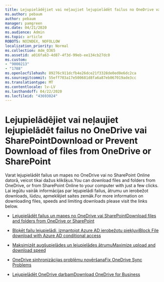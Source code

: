 ```yaml
---
title: Lejupielādējiet vai neļaujiet lejupielādēt failus no OneDrive vai SharePoint
ms.author: pebaum
author: pebaum
manager: pamgreen
ms.date: 04/21/2020
ms.audience: Admin
ms.topic: article
ROBOTS: NOINDEX, NOFOLLOW
localization_priority: Normal
ms.collection: Adm_O365
ms.assetid: a016fa63-4d87-4f3d-99eb-ee134cb27dc0
ms.custom:
- "9000213"
- "1788"
ms.openlocfilehash: 89276c911dcfb4e26dce21f3328de0ed0e6dc2ca
ms.sourcegitcommit: 55eff703a17e500681d8fa6a87eb067019ade3cc
ms.translationtype: MT
ms.contentlocale: lv-LV
ms.lasthandoff: 04/22/2020
ms.locfileid: "43693024"
---
```

# <a name="download-or-prevent-download-of-files-from-onedrive-or-sharepoint"></a><span data-ttu-id="b662d-102">Lejupielādējiet vai neļaujiet lejupielādēt failus no OneDrive vai SharePoint</span><span class="sxs-lookup"><span data-stu-id="b662d-102">Download or Prevent Download of files from OneDrive or SharePoint</span></span>

<span data-ttu-id="b662d-103">Varat lejupielādēt failus un mapes no OneDrive vai no SharePoint Online datorā, veicot tikai dažus klikšķus.</span><span class="sxs-lookup"><span data-stu-id="b662d-103">You can download files and folders from OneDrive, or from SharePoint Online to your computer with just a few clicks.</span></span> <span data-ttu-id="b662d-104">Lai iegūtu vairāk informācijas par lejupielādi failus, ātrumu un ierobežot downloads, lūdzu, apmeklējiet saites zemāk.</span><span class="sxs-lookup"><span data-stu-id="b662d-104">For more information on downloading files, speeds and limiting downloads please visit the links below.</span></span>

- [<span data-ttu-id="b662d-105">Lejupielādēt failus un mapes no OneDrive vai SharePoint</span><span class="sxs-lookup"><span data-stu-id="b662d-105">Download files and folders from OneDrive or SharePoint</span></span>](https://support.office.com/article/Download-files-and-folders-from-OneDrive-or-SharePoint-5c7397b7-19c7-4893-84fe-d02e8fa5df05)
- [<span data-ttu-id="b662d-106">Bloķēt failu lejupielādi, izmantojot Azure AD ierobežotu piekļuvi</span><span class="sxs-lookup"><span data-stu-id="b662d-106">Block File download with Azure AD conditional access</span></span>](https://docs.microsoft.com/cloud-app-security/use-case-proxy-block-session-aad#create-a-block-download-policy-for-unmanaged-devices)


- [<span data-ttu-id="b662d-107">Maksimizēt augšupielādes un lejupielādes ātrumu</span><span class="sxs-lookup"><span data-stu-id="b662d-107">Maximize upload and download speed</span></span>](https://support.office.com/article/Maximize-upload-and-download-speed-8eeadfb8-501f-406d-997b-98ab6ff67f43)

- [<span data-ttu-id="b662d-108">OneDrive sinhronizācijas problēmu novēršana</span><span class="sxs-lookup"><span data-stu-id="b662d-108">Fix OneDrive Sync Problems</span></span>](https://support.office.com/article/Fix-OneDrive-sync-problems-83ab0d8a-8400-45b0-8dcf-dc8aa8a6bcf8)

- [<span data-ttu-id="b662d-109">Lejupielādēt OneDrive darbam</span><span class="sxs-lookup"><span data-stu-id="b662d-109">Download OneDrive for Business</span></span>](https://onedrive.live.com/about/download/)

